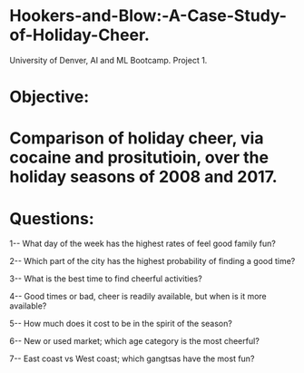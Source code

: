 # Hookers-and-Blow:-A-Case-Study-of-Holiday-Cheer.
University of Denver, AI and ML Bootcamp. Project 1.

# Objective:

# Comparison of holiday cheer, via cocaine and prositutioin, over the holiday seasons of 2008 and 2017.

# Questions: 

  1-- What day of the week has the highest rates of feel good family fun?
  
  2-- Which part of the city has the highest probability of finding a good time?
  
  3-- What is the best time to find cheerful activities?
  
  4-- Good times or bad, cheer is readily available, but when is it more available?
  
  5-- How much does it cost to be in the spirit of the season?

  6-- New or used market; which age category is the most cheerful?

  7-- East coast vs West coast; which gangtsas have the most fun?

